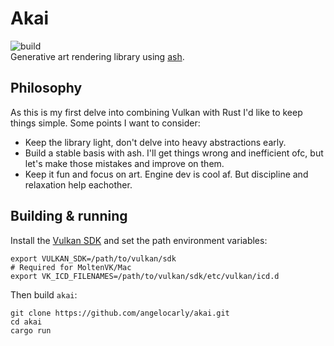 # Akai
![build](https://github.com/angelocarly/lov/actions/workflows/rust.yml/badge.svg)  
Generative art rendering library using [ash](https://github.com/ash-rs/ash).

## Philosophy
As this is my first delve into combining Vulkan with Rust I'd like to keep things simple. Some points I want to consider:
- Keep the library light, don't delve into heavy abstractions early.
- Build a stable basis with ash. I'll get things wrong and inefficient ofc, but let's make those mistakes and improve on them.
- Keep it fun and focus on art. Engine dev is cool af. But discipline and relaxation help eachother.

## Building & running

Install the [Vulkan SDK](https://vulkan.lunarg.com) and set the path environment variables:
```
export VULKAN_SDK=/path/to/vulkan/sdk
# Required for MoltenVK/Mac
export VK_ICD_FILENAMES=/path/to/vulkan/sdk/etc/vulkan/icd.d
```

Then build `akai`:
```
git clone https://github.com/angelocarly/akai.git
cd akai
cargo run
```

